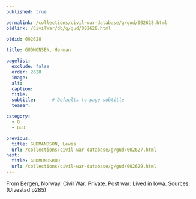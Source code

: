 ```yaml
---
published: true

permalink: /collections/civil-war-database/g/gud/002628.html
oldlink: /CivilWar/db/g/gud/002628.html

oldid: 002628

title: GUDMONSEN, Herman

pagelist:
  exclude: false
  order: 2628
  image: 
  alt:
  caption:
  title:
  subtitle:      # Defaults to page subtitle
  teaser:

category: 
  - G 
  - GUD

previous:
  title: GUDMANDSON, Lewis
  url: /collections/civil-war-database/g/gud/002627.html  
next:
  title: GUDMUNDSRUD
  url: /collections/civil-war-database/g/gud/002629.html   
---
```

From Bergen, Norway. Civil War: Private. Post war: Lived in Iowa. Sources: (Ulvestad p285)
